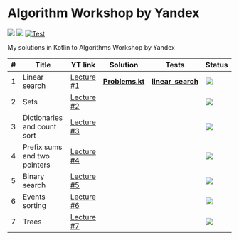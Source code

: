 # Algorithm Workshop by Yandex
<a href="https://www.youtube.com/playlist?list=PL6Wui14DvQPySdPv5NUqV3i8sDbHkCKC5" target="_blank"><img src="https://img.shields.io/badge/YouTube-Playlist-FF0000?style=flat-square&logo=youtube&logoColor=white" /></a>
![](https://img.shields.io/badge/Language-Kotlin-A97BFF.svg?style=flat-square&logo=kotlin&logoColor=white)
[![Test](https://github.com/xtenzQ/algorithm-workshop-yandex/actions/workflows/gradle.yml/badge.svg?branch=master)](https://github.com/xtenzQ/algorithm-workshop-yandex/actions/workflows/gradle.yml)

My solutions in Kotlin to Algorithms Workshop by Yandex

| # | Title | YT link | Solution | Tests | Status |
| - | ----- | ------- | -------- | ----- | ------ |
| 1 | Linear search | <a href="https://www.youtube.com/watch?v=QLhqYNsPIVo" target="_blank">Lecture #1</a> | **[Problems.kt](src/main/kotlin/linear_search/Problems.kt)** | **[linear_search](src/test/kotlin/linear_search)** | <img src="https://img.shields.io/badge/Finished-green?style=flat-square&logoColor=white" /> |
| 2 | Sets | <a href="https://www.youtube.com/watch?v=PUpmV2ieIHA" target="_blank">Lecture #2</a> | | | <img src="https://img.shields.io/badge/In Plans-red?style=flat-square&logoColor=white" /> |
| 3 | Dictionaries and count sort | <a href="https://www.youtube.com/watch?v=Nb5mW1yWVSs" target="_blank">Lecture #3</a> | | | <img src="https://img.shields.io/badge/In Plans-red?style=flat-square&logoColor=white" /> |
| 4 | Prefix sums and two pointers | <a href="https://www.youtube.com/watch?v=de28y8Dcvkg" target="_blank">Lecture #4</a> | | | <img src="https://img.shields.io/badge/In Plans-red?style=flat-square&logoColor=white" /> |
| 5 | Binary search | <a href="https://www.youtube.com/watch?v=YENpZexHfuk" target="_blank">Lecture #5</a> | | | <img src="https://img.shields.io/badge/In Plans-red?style=flat-square&logoColor=white" /> |
| 6 | Events sorting | <a href="https://www.youtube.com/watch?v=hGixDBO-p6Q" target="_blank">Lecture #6</a> | | | <img src="https://img.shields.io/badge/In Plans-red?style=flat-square&logoColor=white" /> |
| 7 | Trees | <a href="https://www.youtube.com/watch?v=lEJzqHgyels" target="_blank">Lecture #7</a> | | | <img src="https://img.shields.io/badge/In Plans-red?style=flat-square&logoColor=white" /> |
